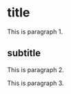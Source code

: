 <!-- start block -->
# title

<!-- start block -->
This is paragraph 1.

<!-- start block -->
## subtitle

<!-- start block -->
This is paragraph 2.

This is paragraph 3.
